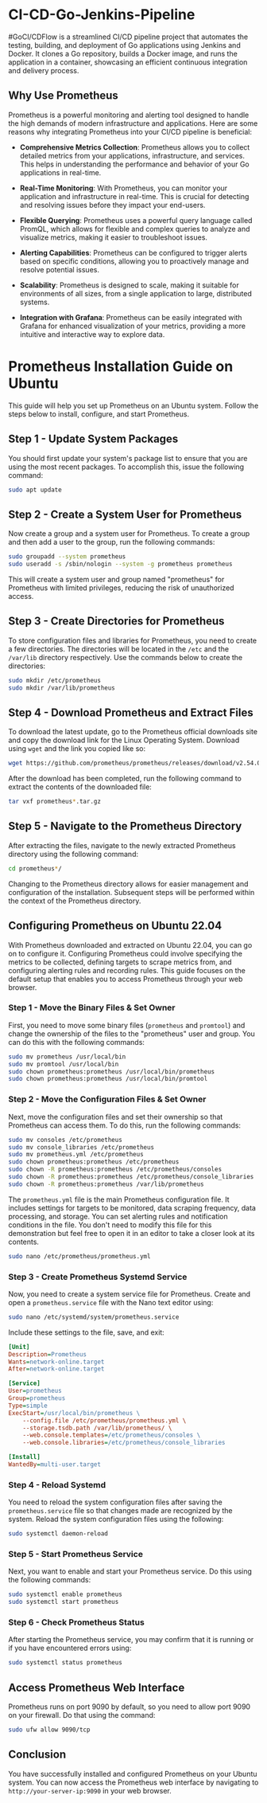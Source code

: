 # CI-CD-Go-Jenkins-Pipeline

#GoCI/CDFlow is a streamlined CI/CD pipeline project that automates the testing, building, and deployment of Go applications using Jenkins and Docker. It clones a Go repository, builds a Docker image, and runs the application in a container, showcasing an efficient continuous integration and delivery process.

## Why Use Prometheus

Prometheus is a powerful monitoring and alerting tool designed to handle the high demands of modern infrastructure and applications. Here are some reasons why integrating Prometheus into your CI/CD pipeline is beneficial:

- **Comprehensive Metrics Collection**: Prometheus allows you to collect detailed metrics from your applications, infrastructure, and services. This helps in understanding the performance and behavior of your Go applications in real-time.

- **Real-Time Monitoring**: With Prometheus, you can monitor your application and infrastructure in real-time. This is crucial for detecting and resolving issues before they impact your end-users.

- **Flexible Querying**: Prometheus uses a powerful query language called PromQL, which allows for flexible and complex queries to analyze and visualize metrics, making it easier to troubleshoot issues.

- **Alerting Capabilities**: Prometheus can be configured to trigger alerts based on specific conditions, allowing you to proactively manage and resolve potential issues.

- **Scalability**: Prometheus is designed to scale, making it suitable for environments of all sizes, from a single application to large, distributed systems.

- **Integration with Grafana**: Prometheus can be easily integrated with Grafana for enhanced visualization of your metrics, providing a more intuitive and interactive way to explore data.

# Prometheus Installation Guide on Ubuntu

This guide will help you set up Prometheus on an Ubuntu system. Follow the steps below to install, configure, and start Prometheus.

## Step 1 - Update System Packages

You should first update your system's package list to ensure that you are using the most recent packages. To accomplish this, issue the following command:

```bash
sudo apt update
```

## Step 2 - Create a System User for Prometheus

Now create a group and a system user for Prometheus. To create a group and then add a user to the group, run the following commands:

```bash
sudo groupadd --system prometheus
sudo useradd -s /sbin/nologin --system -g prometheus prometheus
```

This will create a system user and group named "prometheus" for Prometheus with limited privileges, reducing the risk of unauthorized access.

## Step 3 - Create Directories for Prometheus

To store configuration files and libraries for Prometheus, you need to create a few directories. The directories will be located in the `/etc` and the `/var/lib` directory respectively. Use the commands below to create the directories:

```bash
sudo mkdir /etc/prometheus
sudo mkdir /var/lib/prometheus
```

## Step 4 - Download Prometheus and Extract Files

To download the latest update, go to the Prometheus official downloads site and copy the download link for the Linux Operating System. Download using `wget` and the link you copied like so:

```bash
wget https://github.com/prometheus/prometheus/releases/download/v2.54.0/prometheus-2.54.0.linux-amd64.tar.gz
```

After the download has been completed, run the following command to extract the contents of the downloaded file:

```bash
tar vxf prometheus*.tar.gz
```

## Step 5 - Navigate to the Prometheus Directory

After extracting the files, navigate to the newly extracted Prometheus directory using the following command:

```bash
cd prometheus*/
```

Changing to the Prometheus directory allows for easier management and configuration of the installation. Subsequent steps will be performed within the context of the Prometheus directory.

## Configuring Prometheus on Ubuntu 22.04

With Prometheus downloaded and extracted on Ubuntu 22.04, you can go on to configure it. Configuring Prometheus could involve specifying the metrics to be collected, defining targets to scrape metrics from, and configuring alerting rules and recording rules. This guide focuses on the default setup that enables you to access Prometheus through your web browser.

### Step 1 - Move the Binary Files & Set Owner

First, you need to move some binary files (`prometheus` and `promtool`) and change the ownership of the files to the "prometheus" user and group. You can do this with the following commands:

```bash
sudo mv prometheus /usr/local/bin
sudo mv promtool /usr/local/bin
sudo chown prometheus:prometheus /usr/local/bin/prometheus
sudo chown prometheus:prometheus /usr/local/bin/promtool
```

### Step 2 - Move the Configuration Files & Set Owner

Next, move the configuration files and set their ownership so that Prometheus can access them. To do this, run the following commands:

```bash
sudo mv consoles /etc/prometheus
sudo mv console_libraries /etc/prometheus
sudo mv prometheus.yml /etc/prometheus
sudo chown prometheus:prometheus /etc/prometheus
sudo chown -R prometheus:prometheus /etc/prometheus/consoles
sudo chown -R prometheus:prometheus /etc/prometheus/console_libraries
sudo chown -R prometheus:prometheus /var/lib/prometheus
```

The `prometheus.yml` file is the main Prometheus configuration file. It includes settings for targets to be monitored, data scraping frequency, data processing, and storage. You can set alerting rules and notification conditions in the file. You don't need to modify this file for this demonstration but feel free to open it in an editor to take a closer look at its contents.

```bash
sudo nano /etc/prometheus/prometheus.yml
```

### Step 3 - Create Prometheus Systemd Service

Now, you need to create a system service file for Prometheus. Create and open a `prometheus.service` file with the Nano text editor using:

```bash
sudo nano /etc/systemd/system/prometheus.service
```

Include these settings to the file, save, and exit:

```ini
[Unit]
Description=Prometheus
Wants=network-online.target
After=network-online.target

[Service]
User=prometheus
Group=prometheus
Type=simple
ExecStart=/usr/local/bin/prometheus \
    --config.file /etc/prometheus/prometheus.yml \
    --storage.tsdb.path /var/lib/prometheus/ \
    --web.console.templates=/etc/prometheus/consoles \
    --web.console.libraries=/etc/prometheus/console_libraries

[Install]
WantedBy=multi-user.target
```

### Step 4 - Reload Systemd

You need to reload the system configuration files after saving the `prometheus.service` file so that changes made are recognized by the system. Reload the system configuration files using the following:

```bash
sudo systemctl daemon-reload
```

### Step 5 - Start Prometheus Service

Next, you want to enable and start your Prometheus service. Do this using the following commands:

```bash
sudo systemctl enable prometheus
sudo systemctl start prometheus
```

### Step 6 - Check Prometheus Status

After starting the Prometheus service, you may confirm that it is running or if you have encountered errors using:

```bash
sudo systemctl status prometheus
```

## Access Prometheus Web Interface

Prometheus runs on port 9090 by default, so you need to allow port 9090 on your firewall. Do that using the command:

```bash
sudo ufw allow 9090/tcp
```

## Conclusion

You have successfully installed and configured Prometheus on your Ubuntu system. You can now access the Prometheus web interface by navigating to `http://your-server-ip:9090` in your web browser.
